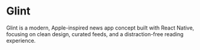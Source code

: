 # Glint
Glint is a modern, Apple-inspired news app concept built with React Native, focusing on clean design, curated feeds, and a distraction-free reading experience.
